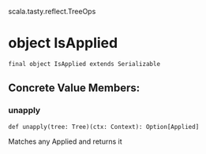 scala.tasty.reflect.TreeOps
# object IsApplied

<pre><code class="language-scala" >final object IsApplied extends Serializable</pre></code>
## Concrete Value Members:
### unapply
<pre><code class="language-scala" >def unapply(tree: Tree)(ctx: Context): Option[Applied]</pre></code>
Matches any Applied and returns it

